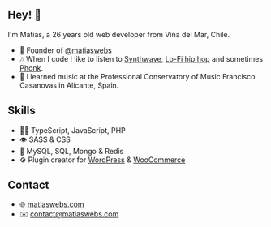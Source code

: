 ## Hey! 👋
I'm Matías, a 26 years old web developer from Viña del Mar, Chile.

- 🧭 Founder of [@matiaswebs](https://github.com/matiaswebs)
- 🎶 When I code I like to listen to [Synthwave](https://www.youtube.com/watch?v=wOMwO5T3yT4&list=PLWhyUtkg1zRj-yH_Z_VDNqldAwyOcsL0h), [Lo-Fi hip hop]([https://www.youtube.com/watch?v=ZfkCYAI6MRU&list=PLWhyUtkg1zRj-yH_Z_VDNqldAwyOcsL0h](https://www.youtube.com/watch?v=rZGi1SCj1fU&list=PLWhyUtkg1zRj-yH_Z_VDNqldAwyOcsL0h&index=3)) and sometimes [Phonk](https://www.youtube.com/watch?v=1jg5xX3183M&list=PLWhyUtkg1zRj-yH_Z_VDNqldAwyOcsL0h&index=6).
- 🎷 I learned music at the Professional Conservatory of Music Francisco Casanovas in Alicante, Spain.

## Skills
- 👨‍💻 TypeScript, JavaScript, PHP
- 👁️ SASS & CSS
- 💽 MySQL, SQL, Mongo & Redis
- ⚙️ Plugin creator for [WordPress](https://github.com/WordPress) & [WooCommerce](https://github.com/WooCommerce)


## Contact
- 🌐 [matiaswebs.com](https://matiaswebs.com/)
- ✉️ [contact@matiaswebs.com](mailto:contact@matiaswebs.com)
